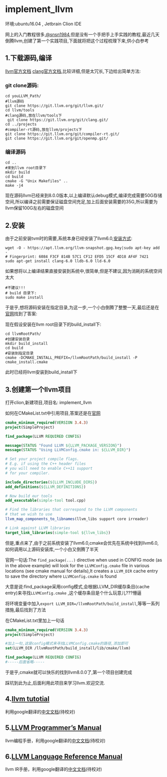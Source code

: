 # implement_llvm

环境:ubuntu16.04 , Jetbrain Clion IDE

网上的入门教程很多,[@snsn1984](https://blog.csdn.net/snsn1984/article/details/81283070),但是没有一个手把手上手实践的教程,最近几天倒腾llvm,创建了第一个实践项目,下面就将把这个过程梳理下来,供小白参考

## 1.下载源码,编译

[llvm官方文档](http://llvm.org/docs/GettingStarted.html) [clang官方文档](http://clang.llvm.org/get_started.html),比较详细,但是太冗长,下边给出简单方法:

### git clone源码:

```shell
cd youLLVM_Path/
#llvm源码
git clone https://git.llvm.org/git/llvm.git/
cd llvm/tools
#clang源码,放在llvm/tools下
 git clone https://git.llvm.org/git/clang.git/
cd ../projects
#compiler-rt源码,放在llvm/projects下
git clone https://git.llvm.org/git/compiler-rt.git/
git clone https://git.llvm.org/git/openmp.git/
```

### 编译源码

```shell
cd ..
#来到llvm root目录下
mkdir build
cd build
cmake -G "Unix Makefiles" ..
make -j4
```

现在源码llvm已经来到8.0.0版本,以上编译默认debug模式,编译完成需要50G存储空间,所以编译之前需要保证磁盘空间充足,加上后面安装需要的35G,所以需要为llvm保留100G左右的磁盘空间

## 2.安装

由于之前安装tvm时的需要,系统本身已经安装了llvm6.0,[安装方式](https://apt.llvm.org/):

```shell
wget -O - https://apt.llvm.org/llvm-snapshot.gpg.key|sudo apt-key add -
# Fingerprint: 6084 F3CF 814B 57C1 CF12 EFD5 15CF 4D18 AF4F 7421 
sudo apt-get install clang-6.0 lldb-6.0 lld-6.0
```

如果想将以上编译结果直接安装到系统中,很简单,但是不建议,因为消耗的系统空间太大

```shell
#不建议!!!
# build 目录下:
sudo make install
```

于是乎,想将源码安装在指定目录,为这一步,一个小白倒腾了整整一天,最后还是在[官网](http://llvm.org/docs/CMake.html)找到了答案:

现在假设安装在llvm root目录下的build_install下:

```shell
cd llvmRootPath/
#创建安装目录
mkdir build_install
cd build
#安装到指定目录
cmake -DCMAKE_INSTALL_PREFIX=/llvmRootPath/build_install -P cmake_install.cmake
```

此时已经将llvm安装到build_install下

## 3.创建第一个llvm项目

打开clion,新建项目,项目名: implement_llvm

如何在CMakeList.txt中引用项目,答案还是在[官网](http://llvm.org/docs/CMake.html#embedding-llvm-in-your-project)

```cmake
cmake_minimum_required(VERSION 3.4.3)
project(SimpleProject)

find_package(LLVM REQUIRED CONFIG)

message(STATUS "Found LLVM ${LLVM_PACKAGE_VERSION}")
message(STATUS "Using LLVMConfig.cmake in: ${LLVM_DIR}")

# Set your project compile flags.
# E.g. if using the C++ header files
# you will need to enable C++11 support
# for your compiler.

include_directories(${LLVM_INCLUDE_DIRS})
add_definitions(${LLVM_DEFINITIONS})

# Now build our tools
add_executable(simple-tool tool.cpp)

# Find the libraries that correspond to the LLVM components
# that we wish to use
llvm_map_components_to_libnames(llvm_libs support core irreader)

# Link against LLVM libraries
target_link_libraries(simple-tool ${llvm_libs})

```

但是,重点来了,由于之前系统安装了llvm6.0,cmake会优先在系统中找到llvm6.0,如何调用以上源码安装库,一个小白又倒腾了半天

官网一句话:The `find_package(...)` directive when used in CONFIG mode (as in the above example) will look for the `LLVMConfig.cmake` file in various locations (see cmake manual for details),It creates a `LLVM_DIR` cache entry to save the directory where `LLVMConfig.cmake` is found 

大意是说:find_package采用config模式,会根据LLVM_DIR缓存条目(cache entry)来寻找`LLVMConfig.cmake` ,这个缓存条目是个什么玩意儿???懵逼

将环境变量中加入`export LLVM_DIR=/llvmRootPath/build_install`,等等一系列措施,最后找到了方法

在CMakeList.txt里加上一句话

```cmake
cmake_minimum_required(VERSION 3.4.3)
project(SimpleProject)

#加上一句,这是config模式来寻找LLVMConfig.cmake的路径,添加即可
set(LLVM_DIR /llvmRootPath/build_install/lib/cmake/llvm)

find_package(LLVM REQUIRED CONFIG)
#-----后面省略-----
```

于是乎,cmake就可以快乐的找到llvm8.0.0了,第一个项目创建完成

踩坑到此为止,后面利用此项目来学习llvm.欢迎交流.

## 4.[llvm tutotial](https://llvm.org/docs/tutorial/index.html#kaleidoscope-implementing-a-language-with-llvm)

利用google翻译的[中文文档](https://github.com/Cyoung7/implement_llvm/blob/master/doc/Kaleidoscope%20Tutorial.md)(待校对)

## 5.[LLVM Programmer’s Manual](https://llvm.org/docs/ProgrammersManual.html)

llvm编程手册，利用google翻译的[中文文档](https://github.com/Cyoung7/implement_llvm/blob/master/doc/LLVM%20Programmer%E2%80%99s%20Manual.md)(待校对)

## 6.[LLVM Language Reference Manual](https://llvm.org/docs/LangRef.html)

llvm IR手册，利用google翻译的[中文文档](https://github.com/Cyoung7/implement_llvm/blob/master/doc/LLVM%20Language%20Reference%20Manual.md)(待校对)

